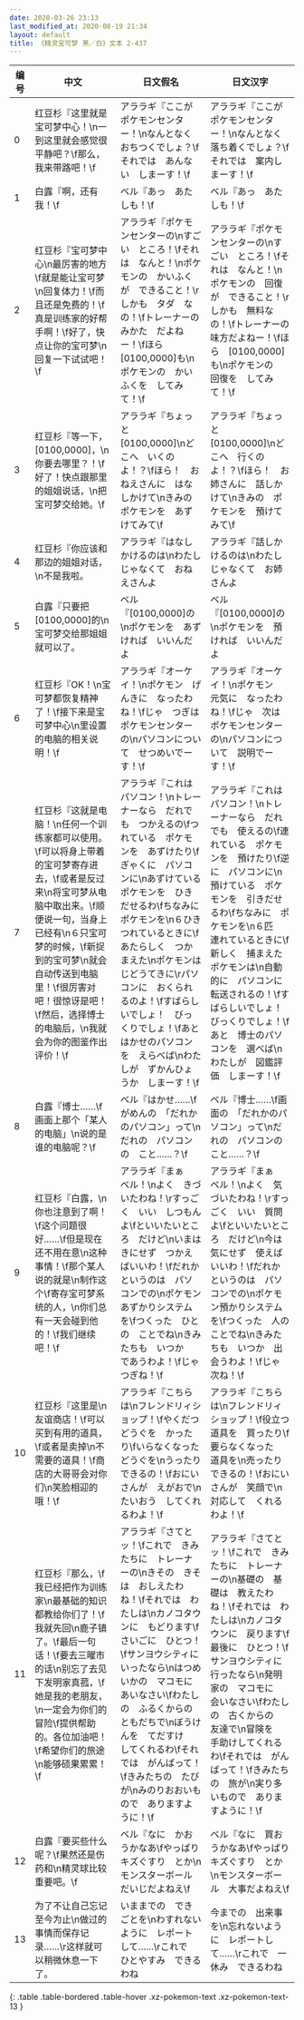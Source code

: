 ```yaml
---
date: 2020-03-26 23:13
last_modified_at: 2020-08-19 21:34
layout: default
title: 《精灵宝可梦 黑／白》文本 2-437
---
```

| 编号 | 中文 | 日文假名 | 日文汉字 |
| ---- | ---- | ---- | --- |
| 0 | 红豆杉『这里就是宝可梦中心！\n一到这里就会感觉很平静吧？\f那么，我来带路吧！\f | アララギ『ここが　ポケモンセンター！\nなんとなく　おちつくでしょ？\fそれでは　あんない　しまーす！\f | アララギ『ここが　ポケモンセンター！\nなんとなく　落ち着くでしょ？\fそれでは　案内しまーす！\f |
| 1 | 白露『啊，还有我！\f | ベル『あっ　あたしも！\f | ベル『あっ　あたしも！\f |
| 2 | 红豆杉『宝可梦中心\n最厉害的地方\f就是能让宝可梦\n回复体力！\f而且还是免费的！\f真是训练家的好帮手啊！\f好了，快点让你的宝可梦\n回复一下试试吧！\f | アララギ『ポケモンセンターの\nすごい　ところ！\fそれは　なんと！\nポケモンの　かいふくが　できること！\rしかも　タダ　なの！\fトレーナーの　みかた　だよねー！\fほら　[0100,0000]も\nポケモンの　かいふくを　してみて！\f | アララギ『ポケモンセンターの\nすごい　ところ！\fそれは　なんと！\nポケモンの　回復が　できること！\rしかも　無料なの！\fトレーナーの　味方だよねー！\fほら　[0100,0000]も\nポケモンの　回復を　してみて！\f |
| 3 | 红豆杉『等一下，[0100,0000]，\n你要去哪里？！\f好了！快点跟那里的姐姐说话，\n把宝可梦交给她。\f | アララギ『ちょっと　[0100,0000]\nどこへ　いくのよ！？\fほら！　おねえさんに　はなしかけて\nきみの　ポケモンを　あずけてみて\f | アララギ『ちょっと　[0100,0000]\nどこへ　行くのよ！？\fほら！　お姉さんに　話しかけて\nきみの　ポケモンを　預けてみて\f |
| 4 | 红豆杉『你应该和那边的姐姐对话，\n不是我啦。 | アララギ『はなしかけるのは\nわたしじゃなくて　おねえさんよ | アララギ『話しかけるのは\nわたしじゃなくて　お姉さんよ |
| 5 | 白露『只要把[0100,0000]的\n宝可梦交给那姐姐就可以了。 | ベル『[0100,0000]の\nポケモンを　あずければ　いいんだよ | ベル『[0100,0000]の\nポケモンを　預ければ　いいんだよ |
| 6 | 红豆杉『OK！\n宝可梦都恢复精神了！\f接下来是宝可梦中心\n里设置的电脑的相关说明！\f | アララギ『オーケイ！\nポケモン　げんきに　なったわね！\fじゃ　つぎは　ポケモンセンターの\nパソコンについて　せつめいでーす！\f | アララギ『オーケイ！\nポケモン　元気に　なったわね！\fじゃ　次は　ポケモンセンターの\nパソコンについて　説明でーす！\f |
| 7 | 红豆杉『这就是电脑！\n任何一个训练家都可以使用。\f可以将身上带着的宝可梦寄存进去，\f或者是反过来\n将宝可梦从电脑中取出来。\f顺便说一句，当身上已经有\n６只宝可梦的时候，\f新捉到的宝可梦\n就会自动传送到电脑里！\f很厉害对吧！很惊讶是吧！\f然后，选择博士的电脑后，\n我就会为你的图鉴作出评价！\f | アララギ『これは　パソコン！\nトレーナーなら　だれでも　つかえるの\fつれている　ポケモンを　あずけたり\fぎゃくに　パソコンに\nあずけている　ポケモンを　ひきだせるわ\fちなみに　ポケモンを\n６ひき　つれているときに\fあたらしく　つかまえた\nポケモンは　じどうてきに\rパソコンに　おくられるのよ！\fすばらしいでしょ！　びっくりでしょ！\fあと　はかせのパソコンを　えらべば\nわたしが　ずかんひょうか　しまーす！\f | アララギ『これは　パソコン！\nトレーナーなら　だれでも　使えるの\f連れている　ポケモンを　預けたり\f逆に　パソコンに\n預けている　ポケモンを　引きだせるわ\fちなみに　ポケモンを\n６匹　連れているときに\f新しく　捕まえた　ポケモンは\n自動的に　パソコンに　転送されるの！\fすばらしいでしょ！　びっくりでしょ！\fあと　博士のパソコンを　選べば\nわたしが　図鑑評価　しまーす！\f |
| 8 | 白露『博士……\f画面上那个「某人的电脑」\n说的是谁的电脑呢？\f | ベル『はかせ……\fがめんの　「だれかのパソコン」って\nだれの　パソコンの　こと……？\f | ベル『博士……\f画面の　「だれかのパソコン」って\nだれの　パソコンの　こと……？\f |
| 9 | 红豆杉『白露，\n你也注意到了啊！\f这个问题很好……\f但是现在还不用在意\n这种事情！\f那个某人说的就是\n制作这个\f寄存宝可梦系统的人，\n你们总有一天会碰到他的！\f我们继续吧！\f | アララギ『まぁ　ベル！\nよく　きづいたわね！\rすっごく　いい　しつもんよ\fといいたいところ　だけど\nいまは　きにせず　つかえばいいわ！\fだれか　というのは　パソコンでの\nポケモンあずかりシステムを\fつくった　ひとの　ことでね\nきみたちも　いつか　であうわよ！\fじゃ　つぎね！\f | アララギ『まぁ　ベル！\nよく　気づいたわね！\rすっごく　いい　質問よ\fといいたいところ　だけど\n今は　気にせず　使えばいいわ！\fだれか　というのは　パソコンでの\nポケモン預かりシステムを\fつくった　人の　ことでね\nきみたちも　いつか　出会うわよ！\fじゃ　次ね！\f |
| 10 | 红豆杉『这里是\n友谊商店！\f可以买到有用的道具，\f或者是卖掉\n不需要的道具！\f商店的大哥哥会对你们\n笑脸相迎的哦！\f | アララギ『こちらは\nフレンドリィショップ！\fやくだつ　どうぐを　かったり\fいらなくなった　どうぐを\nうったり　できるの！\fおにいさんが　えがおで\nたいおう　してくれるわよ！\f | アララギ『こちらは\nフレンドリィショップ！\f役立つ　道具を　買ったり\f要らなくなった　道具を\n売ったり　できるの！\fおにいさんが　笑顔で\n対応して　くれるわよ！\f |
| 11 | 红豆杉『那么，\f我已经把作为训练家\n最基础的知识都教给你们了！\f我就先回\n鹿子镇了。\f最后一句话！\f要去三曜市的话\n别忘了去见下发明家真菰，\f她是我的老朋友，\n一定会为你们的冒险\f提供帮助的。各位加油吧！\f希望你们的旅途\n能够硕果累累！\f | アララギ『さてとッ！\fこれで　きみたちに　トレーナーの\nきその　きそは　おしえたわね！\fそれでは　わたしは\nカノコタウンに　もどります\fさいごに　ひとつ！\fサンヨウシティに　いったなら\nはつめいかの　マコモに　あいなさい\fわたしの　ふるくからの　ともだちで\nぼうけんを　てだすけ　してくれるわ\fそれでは　がんばって！\fきみたちの　たびが\nみのりおおいもので　ありますように！\f | アララギ『さてとッ！\fこれで　きみたちに　トレーナーの\n基礎の　基礎は　教えたわね！\fそれでは　わたしは\nカノコタウンに　戻ります\f最後に　ひとつ！\fサンヨウシティに　行ったなら\n発明家の　マコモに　会いなさい\fわたしの　古くからの　友達で\n冒険を　手助けしてくれるわ\fそれでは　がんばって！\fきみたちの　旅が\n実り多いもので　ありますように！\f |
| 12 | 白露『要买些什么呢？\f果然还是伤药和\n精灵球比较重要吧。\f | ベル『なに　かおうかなあ\fやっぱり　キズぐすり　とか\nモンスターボール　だいじだよねえ\f | ベル『なに　買おうかなあ\fやっぱり　キズぐすり　とか\nモンスターボール　大事だよねえ\f |
| 13 | 为了不让自己忘记至今为止\n做过的事情而保存记录……\r这样就可以稍微休息一下了。 | いままでの　できごとを\nわすれないように　レポートして……\rこれで　ひとやすみ　できるわね | 今までの　出来事を\n忘れないように　レポートして……\rこれで　一休み　できるわね |
{: .table .table-bordered .table-hover .xz-pokemon-text .xz-pokemon-text-13 }